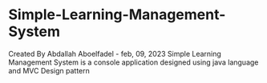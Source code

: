 # Simple-Learning-Management-System
Created By Abdallah Aboelfadel - feb, 09, 2023
Simple Learning Management System is a console application designed using java language and MVC Design pattern
